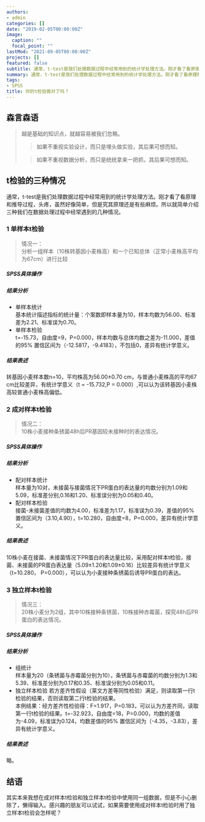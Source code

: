 ```yaml
---
authors:
- admin
categories: []
date: "2019-02-05T00:00:00Z"
image:
  caption: ""
  focal_point: ""
lastMod: "2021-09-05T00:00:00Z"
projects: []
featured: false 
subtitle: 通常，t-test是我们处理数据过程中经常用到的统计学处理方法。刚才看了看原理和推导过程，头疼，虽然好像简单，但是究其原理还是有些麻烦。所以就简单介绍三种我们在数据处理过程中经常遇到的几种情况。
summary: 通常，t-test是我们处理数据过程中经常用到的统计学处理方法。刚才看了看原理和推导过程，头疼，虽然好像简单，但是究其原理还是有些麻烦。所以就简单介绍三种我们在数据处理过程中经常遇到的几种情况。
tags: 
- SPSS
title: 你的t检验做对了吗？
---
```


## 森言森语
>越是基础的知识点，就越容易被我们忽略。
>>如果不重视实验设计，而只是埋头做实验，其后果可想而知。
>
>>如果不重视数据分析，而只是统统拿来一把抓，其后果可想而知。

## t检验的三种情况
通常，t-test是我们处理数据过程中经常用到的统计学处理方法。刚才看了看原理和推导过程，头疼，虽然好像简单，但是究其原理还是有些麻烦。所以就简单介绍三种我们在数据处理过程中经常遇到的几种情况。
### 1 单样本t检验
>情况一：     
分析一组样本（10株转基因小麦株高）和一个已知总体（正常小麦株高平均为67cm）进行比较

##### SPSS具体操作



##### 结果分析

- 单样本统计   
基本统计描述指标的统计量：个案数即样本量为10，样本均数为56.00、标准差为2.21、标准误为0.70。
- 单样本检验    
t=-15.73，自由度=9，P=0.000，样本均数与总体均数之差为-11.000，差值的95% 置信区间为（-12.5817，-9.4183），不包括0，差异有统计学意义。
##### 结果表述
转基因小麦样本数n=10，平均株高为56.00±0.70 cm，与普通小麦株高的平均67 cm比较差异，有统计学意义（t = -15.732,P = 0.000）,可以认为该转基因小麦株高较普通小麦株高偏低。
### 2 成对样本t检验
>情况二：   
10株小麦接种条锈菌48h后PR基因较未接种时的表达情况。
##### SPSS具体操作



##### 结果分析



- 配对样本统计    
样本量为10对，未接菌与接菌情况下PR蛋白的表达量的均数分别为1.09和5.09，标准差分别,0.16和1.20、标准误分别为0.05和0.40。
- 配对样本检验   
接菌-未接菌差值的均数为4.00，标准差为1.17，标准误为0.39，差值的95% 置信区间为（3.10,4.90），t=10.280，自由度=8，P=0.000，差异有统计学意义。 
##### 结果表述    
10株小麦在接菌、未接菌情况下PR蛋白的表达量比较，采用配对样本t检验，接菌、未接菌的PR蛋白表达量（5.09±1.20和1.09±0.16）比较差异有统计学意义（t=10.280， P=0.000），可以认为小麦接种条锈菌后诱导PR蛋白的表达。
### 3 独立样本t检验
>情况三：   
20株小麦分为2组，其中10株接种条锈菌，10株接种赤霉菌，探究48h后PR蛋白的表达情况。
##### SPSS具体操作

##### 结果分析

- 组统计   
样本量为20（条锈菌与赤霉菌分别为10），条锈菌与赤霉菌的均数分别为1.3和5.39、标准差分别为0.17和0.35、标准误分别为0.05和0.11。   
- 独立样本检验
若方差齐性假设（莱文方差等同性检验）满足，则读取第一行t检验的结果，否则读取第二行t检验的结果。   
本例结果：经方差齐性检验得：F=1.917，P=0.183，可以认为方差齐同，读取第一行t检验的结果。t=-32.923，自由度=18，P=0.000，均数的差值为-4.09，标准误为0.124，均数差值的95% 置信区间为（-4.35，-3.83），差异有统计学意义。
##### 结果表述 
略。
## 结语
其实本来我想在成对样本t检验和独立样本t检验中使用同一组数据，但是不小心删除了，懒得输入。感兴趣的朋友可以试试，如果需要使用成对样本t检验时用了独立样本t检验会怎样呢？
